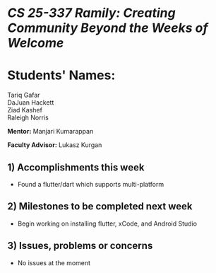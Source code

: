 # *CS 25-337 Ramily: Creating Community Beyond the Weeks of Welcome*

# **Students' Names:**
Tariq Gafar<br />
DaJuan Hackett<br />
Ziad Kashef<br />
Raleigh Norris

**Mentor:**
Manjari Kumarappan

**Faculty Advisor:**
Lukasz Kurgan

## 1) Accomplishments this week ##
   - Found a flutter/dart which supports multi-platform

## 2) Milestones to be completed next week ##
   - Begin working on installing flutter, xCode, and Android Studio

## 3) Issues, problems or concerns ##
   - No issues at the moment

